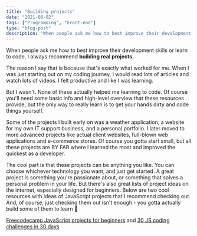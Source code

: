 ```yaml
---
title: "Building projects"
date: "2021-08-02"
tags: ["Programming", "Front-end"]
type: "blog-post"
description: "When people ask me how to best improve their development skills or learn to code, I always recommend building real projects. "
---
```


When people ask me how to best improve their development skills or learn to code, I always recommend **building real projects.**

The reason I say that is because that's exactly what worked for me. When I was just starting out on my coding journey, I would read lots of articles and watch lots of videos. I felt productive and like I was learning.

But I wasn't. None of these actually helped me learning to code. Of course you'll need some basic info and high-level overview that these resources provide, but the only way to really learn is to get your hands dirty and code things yourself.

Some of the projects I built early on was a weather application, a website for my own IT support business, and a personal portfolio. I later moved to more advanced projects like actual client websites, full-blown web applications and e-commerce stores. Of course you gotta start small, but all these projects are BY FAR where I learned the most and improved the quickest as a developer.

The cool part is that these projects can be anything you like. You can choose whichever technology you want, and just get started. A great project is something you're passionate about, or something that solves a personal problem in your life. But there's also great lists of project ideas on the internet, especially designed for beginners. Below are two cool resources with ideas of JavaScript projects that I recommend checking out. And, of course, just checking them out isn't enough - you gotta actually build some of them to learn 💪

​[Freecodecamp JavaScript projects for beginners](https://www.freecodecamp.org/news/javascript-projects-for-beginners/) and [30 JS coding challenges in 30 days](https://javascript30.com/)​

​

